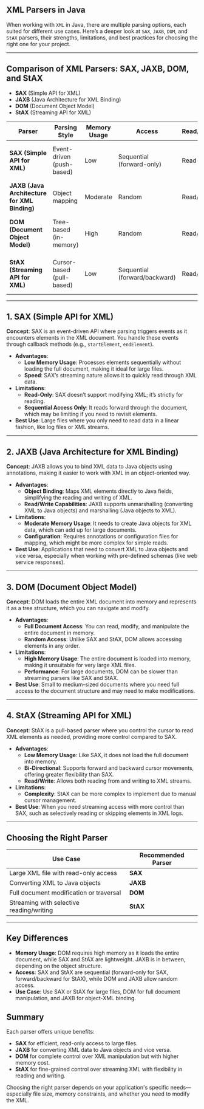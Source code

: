 ## XML Parsers in Java

When working with `XML` in Java, there are multiple parsing options, each suited for different use cases. Here’s a deeper look at `SAX`, `JAXB`, `DOM`, and `StAX` parsers, their strengths, limitations, and best practices for choosing the right one for your project.

---

## Comparison of XML Parsers: SAX, JAXB, DOM, and StAX

- **SAX** (Simple API for XML)
- **JAXB** (Java Architecture for XML Binding)
- **DOM** (Document Object Model)
- **StAX** (Streaming API for XML)


| **Parser** | **Parsing Style**               | **Memory Usage** | **Access**             | **Read/Write** | **Key Use Case**                                  |
|------------|---------------------------------|------------------|------------------------|----------------|---------------------------------------------------|
| **SAX (Simple API for XML)** | Event-driven (push-based) | Low              | Sequential (forward-only) | Read-only      | Efficient for reading large XML files sequentially. |
| **JAXB (Java Architecture for XML Binding)** | Object mapping               | Moderate         | Random                 | Read/Write    | Mapping XML to Java objects and vice versa.        |
| **DOM (Document Object Model)** | Tree-based (in-memory)        | High             | Random                 | Read/Write    | Manipulating or traversing the entire XML document.|
| **StAX (Streaming API for XML)** | Cursor-based (pull-based)     | Low              | Sequential (forward/backward) | Read/Write    | Stream-based parsing with more control than SAX.   |


---

## 1. SAX (Simple API for XML)
**Concept**: SAX is an event-driven API where parsing triggers events as it encounters elements in the XML document. You handle these events through callback methods (e.g., `startElement`, `endElement`).

- **Advantages**:
  - **Low Memory Usage**: Processes elements sequentially without loading the full document, making it ideal for large files.
  - **Speed**: SAX’s streaming nature allows it to quickly read through XML data.
- **Limitations**:
  - **Read-Only**: SAX doesn’t support modifying XML; it’s strictly for reading.
  - **Sequential Access Only**: It reads forward through the document, which may be limiting if you need to revisit elements.
- **Best Use**: Large files where you only need to read data in a linear fashion, like log files or XML streams.

---

## 2. JAXB (Java Architecture for XML Binding)
**Concept**: JAXB allows you to bind XML data to Java objects using annotations, making it easier to work with XML in an object-oriented way.

- **Advantages**:
  - **Object Binding**: Maps XML elements directly to Java fields, simplifying the reading and writing of XML.
  - **Read/Write Capabilities**: JAXB supports unmarshalling (converting XML to Java objects) and marshalling (Java objects to XML).
- **Limitations**:
  - **Moderate Memory Usage**: It needs to create Java objects for XML data, which can add up for large documents.
  - **Configuration**: Requires annotations or configuration files for mapping, which might be more complex for simple reads.
- **Best Use**: Applications that need to convert XML to Java objects and vice versa, especially when working with pre-defined schemas (like web service responses).

---

## 3. DOM (Document Object Model)
**Concept**: DOM loads the entire XML document into memory and represents it as a tree structure, which you can navigate and modify.

- **Advantages**:
  - **Full Document Access**: You can read, modify, and manipulate the entire document in memory.
  - **Random Access**: Unlike SAX and StAX, DOM allows accessing elements in any order.
- **Limitations**:
  - **High Memory Usage**: The entire document is loaded into memory, making it unsuitable for very large XML files.
  - **Performance**: For large documents, DOM can be slower than streaming parsers like SAX and StAX.
- **Best Use**: Small to medium-sized documents where you need full access to the document structure and may need to make modifications.

---

## 4. StAX (Streaming API for XML)
**Concept**: StAX is a pull-based parser where you control the cursor to read XML elements as needed, providing more control compared to SAX.

- **Advantages**:
  - **Low Memory Usage**: Like SAX, it does not load the full document into memory.
  - **Bi-Directional**: Supports forward and backward cursor movements, offering greater flexibility than SAX.
  - **Read/Write**: Allows both reading from and writing to XML streams.
- **Limitations**:
  - **Complexity**: StAX can be more complex to implement due to manual cursor management.
- **Best Use**: When you need streaming access with more control than SAX, such as selectively reading or skipping elements in XML logs.

---

## Choosing the Right Parser

| **Use Case**                              | **Recommended Parser** |
|-------------------------------------------|-------------------------|
| Large XML file with read-only access      | **SAX**                |
| Converting XML to Java objects            | **JAXB**               |
| Full document modification or traversal   | **DOM**                |
| Streaming with selective reading/writing  | **StAX**               |

---

## Key Differences
- **Memory Usage**: DOM requires high memory as it loads the entire document, while SAX and StAX are lightweight. JAXB is in between, depending on the object structure.
- **Access**: SAX and StAX are sequential (forward-only for SAX, forward/backward for StAX), while DOM and JAXB allow random access.
- **Use Case**: Use SAX or StAX for large files, DOM for full document manipulation, and JAXB for object-XML binding.

## Summary
Each parser offers unique benefits:
- **SAX** for efficient, read-only access to large files.
- **JAXB** for converting XML data to Java objects and vice versa.
- **DOM** for complete control over XML manipulation but with higher memory cost.
- **StAX** for fine-grained control over streaming XML with flexibility in reading and writing.

Choosing the right parser depends on your application's specific needs—especially file size, memory constraints, and whether you need to modify the XML.
